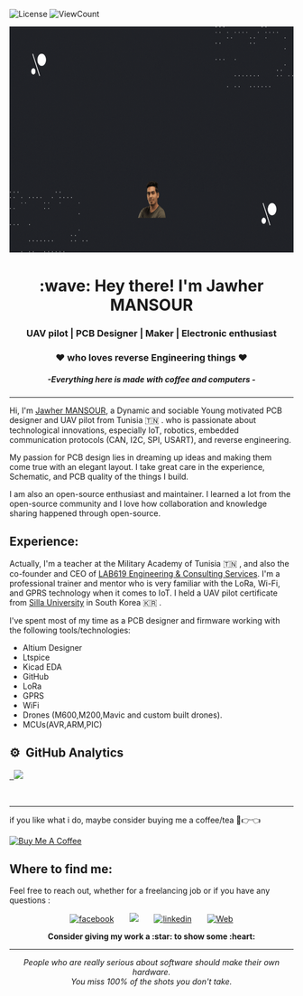 ![License](https://img.shields.io/github/license/Thomas-George-T/Thomas-George-T?style=flat)
![ViewCount](http://bit.ly/Thomas-Github-Visits)
<p align="center">
 <img  width="800" height="400" src="Image/Intro.gif">
</p>

<h1 align="Center" id="macropower-title">:wave: Hey there! I'm Jawher MANSOUR</h1>
<h3 align="Center"> UAV pilot | PCB Designer | Maker | Electronic enthusiast </h3>
<h3 align="Center"> ❤️ who loves reverse Engineering things ❤️  </h3>
<h5 align="Center">-Everything here is made with coffee and computers -  </h5>

<hr>

Hi, I'm [Jawher MANSOUR](https://jawher-mansour.github.io/), a Dynamic and sociable Young motivated PCB designer and UAV pilot from Tunisia 🇹🇳 . who is passionate about technological innovations, especially IoT, robotics, embedded communication protocols (CAN, I2C, SPI, USART), and reverse engineering.

My passion for PCB design lies in dreaming up ideas and making them come true with an elegant layout. I take great care in the experience, Schematic, and PCB quality of the things I build.

I am also an open-source enthusiast and maintainer. I learned a lot from the open-source community and I love how collaboration and knowledge sharing happened through open-source.

## Experience:
Actually, I'm a teacher at the Military Academy of Tunisia :tunisia: , and also the co-founder and CEO of [LAB619 Engineering & Consulting Services](https://lab619.tn/).
I'm a professional trainer and mentor who is very familiar with the LoRa, Wi-Fi, and GPRS technology when it comes to IoT.
I held a UAV pilot certificate from [Silla University](https://en.silla.ac.kr/en/) in South Korea :kr: .

I've spent most of my time as a PCB designer and firmware working with the following tools/technologies:
- Altium Designer
- Ltspice
- Kicad EDA
- GitHub
- LoRa
- GPRS
- WiFi
- Drones (M600,M200,Mavic and custom built drones).
- MCUs(AVR,ARM,PIC)

 ## ⚙️ &nbsp;GitHub Analytics

<p align="center ">
<a href="https://github.com/jawher-Mansour">
  
  &nbsp; <img height="200" src="https://github-readme-stats-eight-theta.vercel.app/api?username=jawher-Mansourt&show_icons=true&theme=nightowl&include_all_commits=true&count_private=true"/>    
</a> 
</p>

  <br> 
  
  <hr>

if you like what i do, maybe consider buying me a coffee/tea 🥺👉👈

<a href="https://www.buymeacoffee.com/JawherMansour" target="_blank"><img src="https://cdn.buymeacoffee.com/buttons/v2/default-red.png" alt="Buy Me A Coffee" width="150" ></a>

## Where to find me:
Feel free to reach out, whether for a freelancing job or if you have any questions :
<!-- Social icons section -->
<p align="center">
  <a href="https://www.facebook.com/Jawher.Mansour/"><img width="32px" alt="facebook" title="Facebook" src="https://upload.wikimedia.org/wikipedia/en/thumb/0/04/Facebook_f_logo_%282021%29.svg/640px-Facebook_f_logo_%282021%29.svg.png"/></a>
  &#8287;&#8287;&#8287;&#8287;&#8287;
  <a href="https://www.instagram.com/jawhermansour/" alt="instagram"><img width="32px" src="https://upload.wikimedia.org/wikipedia/commons/thumb/a/a5/Instagram_icon.png/2048px-Instagram_icon.png"/></a>
  &#8287;&#8287;&#8287;&#8287;&#8287;
  <a href="https://www.linkedin.com/in/jawher-mansour/"><img width="32px" alt="linkedin" title="linkedin" src="https://seeklogo.com/images/L/linkedin-icon-logo-05B2880899-seeklogo.com.png"></a>
  &#8287;&#8287;&#8287;&#8287;&#8287;
  <a href="https://jawher-mansour.github.io/"><img width="32px" alt="Web" title="Web" src="https://w7.pngwing.com/pngs/929/206/png-transparent-computer-icons-hyperlink-symbol-link-miscellaneous-text-logo.png"/></a>
</p>


<p align="center">
	<strong>Consider giving my work a :star: to show some :heart:</strong>
</p>

<hr>
<p align="center">
   <i>People who are really serious about software should make their own hardware.</i>
   <br>
   <i>You miss 100% of the shots you don't take.</i>
   <br>
<br>
